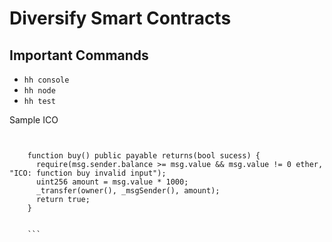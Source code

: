 # Diversify Smart Contracts

## Important Commands

- `hh console`
- `hh node`
- `hh test`

Sample ICO

````


    function buy() public payable returns(bool sucess) {
      require(msg.sender.balance >= msg.value && msg.value != 0 ether, "ICO: function buy invalid input");
      uint256 amount = msg.value * 1000;
      _transfer(owner(), _msgSender(), amount);
      return true;
    }


    ```
````
